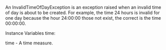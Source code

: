 An InvalidTimeOfDayException is an exception raised when an invalid time of day is about to be created. For example, the time 24 hours is invalid for one day because the hour 24:00:00 those not exist, the correct is the time 00:00:00.

Instance Variables
	time:		<Measure>

time
	- A time measure.
